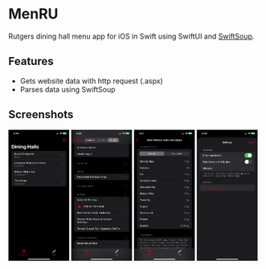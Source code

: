 # MenRU
Rutgers dining hall menu app for iOS in Swift using SwiftUI and [SwiftSoup](https://github.com/scinfu/SwiftSoup).

## Features
- Gets website data with http request (.aspx)
- Parses data using SwiftSoup

## Screenshots
<div display="flex">
  <img src="./screenshots/dining-halls.png" width="24%">
  <img src="./screenshots/menu.png" width="24%">
  <img src="./screenshots/item.png" width="24%">
  <img src="./screenshots/settings.png" width="24%">
</div>
